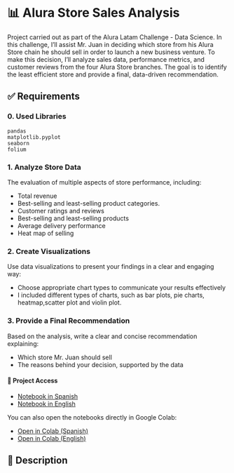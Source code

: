 # 📊 Alura Store Sales Analysis

Project carried out as part of the Alura Latam Challenge - Data Science. In this challenge, I’ll assist Mr. Juan in deciding which store from his Alura Store chain he should sell in order to launch a new business venture. To make this decision, I’ll analyze sales data, performance metrics, and customer reviews from the four Alura Store branches. The goal is to identify the least efficient store and provide a final, data-driven recommendation.

## ✅ Requirements

### 0. Used Libraries

    pandas 
    matplotlib.pyplot
    seaborn
    folium

### 1. Analyze Store Data
The evaluation of multiple aspects of store performance, including:
- Total revenue
- Best-selling and least-selling product categories.
- Customer ratings and reviews
- Best-selling and least-selling products
- Average delivery performance
- Heat map of selling 

### 2. Create Visualizations
Use data visualizations to present your findings in a clear and engaging way:
- Choose appropriate chart types to communicate your results effectively
- I included different types of charts, such as bar plots, pie charts, heatmap,scatter plot and violin plot.

### 3. Provide a Final Recommendation
Based on the analysis, write a clear and concise recommendation explaining:
- Which store Mr. Juan should sell
- The reasons behind your decision, supported by the data

#### 📂 Project Access

- [Notebook in Spanish](./AluraStoreLatam_es.ipynb)
- [Notebook in English](./AluraStoreLatam_en.ipynb)

You can also open the notebooks directly in Google Colab:
- [Open in Colab (Spanish)](https://colab.research.google.com/github/BarbaraAngelesOrtiz/Challenge-Alura-Store/blob/main/challenge_alura_store_es.ipynb)
- [Open in Colab (English)](https://colab.research.google.com/github/BarbaraAngelesOrtiz/Challenge-Alura-Store/blob/main/challenge_alura_store_en.ipynb)

## 📌 Description
